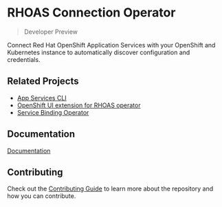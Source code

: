 # RHOAS Connection Operator

> Developer Preview

Connect Red Hat OpenShift Application Services with your OpenShift and Kubernetes instance to 
automatically discover configuration and credentials.

## Related Projects

 * [App Services CLI](https://github.com/redhat-developer/app-services-cli)
 * [OpenShift UI extension for RHOAS operator](https://github.com/redhat-developer/app-services-openshift-console-plugin)
 * [Service Binding Operator](https://github.com/redhat-developer/service-binding-operator)

## Documentation

[Documentation](./docs)

## Contributing

Check out the [Contributing Guide](./CONTRIBUTING.adoc) to learn more about the repository and how you can contribute.

